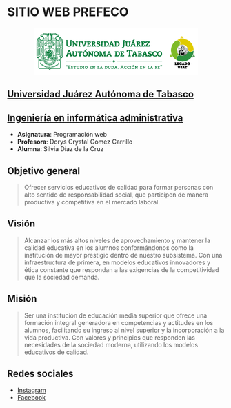 #  SITIO WEB PREFECO 

<div align="center">
<img src="./public/images/logo-ujat.png" aling="center"> 
</div>

## [Universidad Juárez Autónoma de Tabasco](https://www.ujat.mx/)
## [Ingeniería en informática administrativa](https://www.ujat.mx/iia)

* **Asignatura**: Programación web
* **Profesora**: Dorys Crystal Gomez Carrillo
* **Alumna**: Silvia Díaz de la Cruz

## Objetivo general
> Ofrecer servicios educativos de calidad para formar personas con alto sentido de responsabilidad social, que participen de manera productiva y competitiva en el mercado laboral.

## Visión
> Alcanzar los más altos niveles de aprovechamiento y mantener la calidad educativa en los alumnos conformándonos como la institución de mayor prestigio dentro de nuestro subsistema. Con una infraestructura de primera, en modelos educativos innovadores y ética constante que respondan a las exigencias de la competitividad que la sociedad demanda.

## Misión
> Ser una institución de educación media superior que ofrece una formación integral generadora en competencias y actitudes en los alumnos, facilitando su ingreso al nivel superior y la incorporación a la vida productiva. Con valores y principios que responden las necesidades de la sociedad moderna, utilizando los modelos educativos de calidad.

## Redes sociales
* [Instagram](https://www.instagram.com)
* [Facebook](https://www.facebook.com)